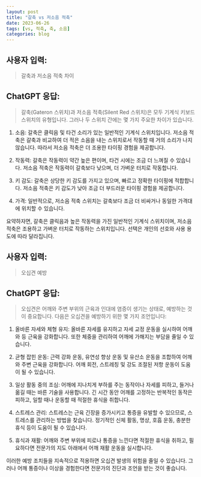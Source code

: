 ```yaml
---
layout: post
title: "갈축 vs 저소음 적축"
date: 2023-06-26
tags: [vs, 적축, 축, 소음]
categories: blog
---
```


## 사용자 입력:
> 갈축과 저소음 적축 차이

## ChatGPT 응답:
> 갈축(Gateron 스위치)과 저소음 적축(Silent Red 스위치)은 모두 기계식 키보드 스위치의 유형입니다. 그러나 두 스위치 간에는 몇 가지 주요한 차이가 있습니다.

1. 소음: 갈축은 클릭음 및 타건 소리가 있는 일반적인 기계식 스위치입니다. 저소음 적축은 갈축과 비교하여 더 적은 소음을 내는 스위치로서 작동할 때 거의 소리가 나지 않습니다. 따라서 저소음 적축은 더 조용한 타이핑 경험을 제공합니다.

2. 작동력: 갈축은 작동력이 약간 높은 편이며, 타건 시에는 조금 더 느껴질 수 있습니다. 저소음 적축은 작동력이 갈축보다 낮으며, 더 가벼운 터치로 작동합니다.

3. 키 감도: 갈축은 상당한 키 감도를 가지고 있으며, 빠르고 정확한 타이핑에 적합합니다. 저소음 적축은 키 감도가 낮아 조금 더 부드러운 타이핑 경험을 제공합니다.

4. 가격: 일반적으로, 저소음 적축 스위치는 갈축보다 조금 더 비싸거나 동일한 가격대에 위치할 수 있습니다.

요약하자면, 갈축은 클릭음과 높은 작동력을 가진 일반적인 기계식 스위치이며, 저소음 적축은 조용하고 가벼운 터치로 작동하는 스위치입니다. 선택은 개인의 선호와 사용 용도에 따라 달라집니다.

## 사용자 입력:
> 오십견 예방

## ChatGPT 응답:
> 오십견은 어깨와 주변 부위의 근육과 인대에 염증이 생기는 상태로, 예방하는 것이 중요합니다. 다음은 오십견을 예방하기 위한 몇 가지 조언입니다:

1. 올바른 자세와 체형 유지: 올바른 자세를 유지하고 자세 교정 운동을 실시하여 어깨와 등 근육을 강화합니다. 또한 체중을 관리하여 어깨에 가해지는 부담을 줄일 수 있습니다.

2. 균형 잡힌 운동: 근력 강화 운동, 유연성 향상 운동 및 유산소 운동을 조합하여 어깨와 주변 근육을 강화합니다. 어깨 회전, 스트레칭 및 강도 조절된 저항 운동이 도움이 될 수 있습니다.

3. 일상 활동 중의 조심: 어깨에 지나치게 부하를 주는 동작이나 자세를 피하고, 들거나 옮길 때는 바른 기술을 사용합니다. 긴 시간 동안 어깨를 고정하는 반복적인 동작은 피하고, 일할 때나 운동할 때 적절한 휴식을 취합니다.

4. 스트레스 관리: 스트레스는 근육 긴장을 증가시키고 통증을 유발할 수 있으므로, 스트레스를 관리하는 방법을 찾습니다. 정기적인 신체 활동, 명상, 호흡 운동, 충분한 휴식 등이 도움이 될 수 있습니다.

5. 휴식과 재활: 어깨와 주변 부위에 피로나 통증을 느낀다면 적절한 휴식을 취하고, 필요하다면 전문가의 지도 아래에서 어깨 재활 운동을 실시합니다.

이러한 예방 조치들을 지속적으로 적용하면 오십견 발생의 위험을 줄일 수 있습니다. 그러나 어깨 통증이나 이상을 경험한다면 전문가의 진단과 조언을 받는 것이 좋습니다.


